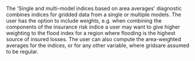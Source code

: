 The 'Single and multi-model indices based on area averages' diagnostic combines indices for gridded data from a single or multiple models. 
The user has the option to include weights, e.g. when combining the components of the insurance risk indice a user may want to give higher weighting to the flood index for a region where flooding is the highest source of insured losses. The user can also compute the area-weighted averages for the indices, or for any other variable, where gridsare assumed to be regular.
